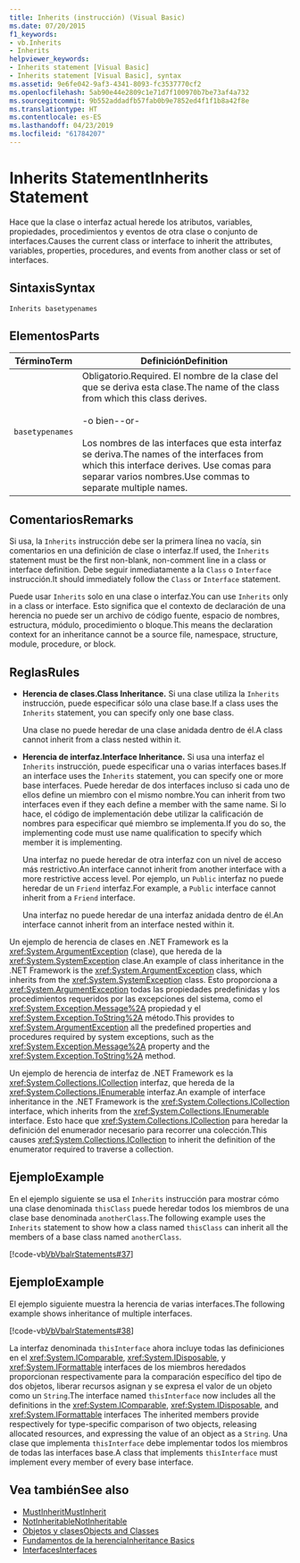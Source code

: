 ```yaml
---
title: Inherits (instrucción) (Visual Basic)
ms.date: 07/20/2015
f1_keywords:
- vb.Inherits
- Inherits
helpviewer_keywords:
- Inherits statement [Visual Basic]
- Inherits statement [Visual Basic], syntax
ms.assetid: 9e6fe042-9af3-4341-8093-fc3537770cf2
ms.openlocfilehash: 5ab90e44e2809c1e71d7f100970b7be73af4a732
ms.sourcegitcommit: 9b552addadfb57fab0b9e7852ed4f1f1b8a42f8e
ms.translationtype: HT
ms.contentlocale: es-ES
ms.lasthandoff: 04/23/2019
ms.locfileid: "61784207"
---
```

# <a name="inherits-statement"></a><span data-ttu-id="bb679-102">Inherits Statement</span><span class="sxs-lookup"><span data-stu-id="bb679-102">Inherits Statement</span></span>
<span data-ttu-id="bb679-103">Hace que la clase o interfaz actual herede los atributos, variables, propiedades, procedimientos y eventos de otra clase o conjunto de interfaces.</span><span class="sxs-lookup"><span data-stu-id="bb679-103">Causes the current class or interface to inherit the attributes, variables, properties, procedures, and events from another class or set of interfaces.</span></span>  
  
## <a name="syntax"></a><span data-ttu-id="bb679-104">Sintaxis</span><span class="sxs-lookup"><span data-stu-id="bb679-104">Syntax</span></span>  
  
```  
Inherits basetypenames  
```  
  
## <a name="parts"></a><span data-ttu-id="bb679-105">Elementos</span><span class="sxs-lookup"><span data-stu-id="bb679-105">Parts</span></span>  
  
|<span data-ttu-id="bb679-106">Término</span><span class="sxs-lookup"><span data-stu-id="bb679-106">Term</span></span>|<span data-ttu-id="bb679-107">Definición</span><span class="sxs-lookup"><span data-stu-id="bb679-107">Definition</span></span>|  
|---|---|  
|`basetypenames`|<span data-ttu-id="bb679-108">Obligatorio.</span><span class="sxs-lookup"><span data-stu-id="bb679-108">Required.</span></span> <span data-ttu-id="bb679-109">El nombre de la clase del que se deriva esta clase.</span><span class="sxs-lookup"><span data-stu-id="bb679-109">The name of the class from which this class derives.</span></span><br /><br /> <span data-ttu-id="bb679-110">-o bien-</span><span class="sxs-lookup"><span data-stu-id="bb679-110">-or-</span></span><br /><br /> <span data-ttu-id="bb679-111">Los nombres de las interfaces que esta interfaz se deriva.</span><span class="sxs-lookup"><span data-stu-id="bb679-111">The names of the interfaces from which this interface derives.</span></span> <span data-ttu-id="bb679-112">Use comas para separar varios nombres.</span><span class="sxs-lookup"><span data-stu-id="bb679-112">Use commas to separate multiple names.</span></span>|  
  
## <a name="remarks"></a><span data-ttu-id="bb679-113">Comentarios</span><span class="sxs-lookup"><span data-stu-id="bb679-113">Remarks</span></span>  
 <span data-ttu-id="bb679-114">Si usa, la `Inherits` instrucción debe ser la primera línea no vacía, sin comentarios en una definición de clase o interfaz.</span><span class="sxs-lookup"><span data-stu-id="bb679-114">If used, the `Inherits` statement must be the first non-blank, non-comment line in a class or interface definition.</span></span> <span data-ttu-id="bb679-115">Debe seguir inmediatamente a la `Class` o `Interface` instrucción.</span><span class="sxs-lookup"><span data-stu-id="bb679-115">It should immediately follow the `Class` or `Interface` statement.</span></span>  
  
 <span data-ttu-id="bb679-116">Puede usar `Inherits` solo en una clase o interfaz.</span><span class="sxs-lookup"><span data-stu-id="bb679-116">You can use `Inherits` only in a class or interface.</span></span> <span data-ttu-id="bb679-117">Esto significa que el contexto de declaración de una herencia no puede ser un archivo de código fuente, espacio de nombres, estructura, módulo, procedimiento o bloque.</span><span class="sxs-lookup"><span data-stu-id="bb679-117">This means the declaration context for an inheritance cannot be a source file, namespace, structure, module, procedure, or block.</span></span>  
  
## <a name="rules"></a><span data-ttu-id="bb679-118">Reglas</span><span class="sxs-lookup"><span data-stu-id="bb679-118">Rules</span></span>  
  
- <span data-ttu-id="bb679-119">**Herencia de clases.**</span><span class="sxs-lookup"><span data-stu-id="bb679-119">**Class Inheritance.**</span></span> <span data-ttu-id="bb679-120">Si una clase utiliza la `Inherits` instrucción, puede especificar sólo una clase base.</span><span class="sxs-lookup"><span data-stu-id="bb679-120">If a class uses the `Inherits` statement, you can specify only one base class.</span></span>  
  
     <span data-ttu-id="bb679-121">Una clase no puede heredar de una clase anidada dentro de él.</span><span class="sxs-lookup"><span data-stu-id="bb679-121">A class cannot inherit from a class nested within it.</span></span>  
  
- <span data-ttu-id="bb679-122">**Herencia de interfaz.**</span><span class="sxs-lookup"><span data-stu-id="bb679-122">**Interface Inheritance.**</span></span> <span data-ttu-id="bb679-123">Si usa una interfaz el `Inherits` instrucción, puede especificar una o varias interfaces bases.</span><span class="sxs-lookup"><span data-stu-id="bb679-123">If an interface uses the `Inherits` statement, you can specify one or more base interfaces.</span></span> <span data-ttu-id="bb679-124">Puede heredar de dos interfaces incluso si cada uno de ellos define un miembro con el mismo nombre.</span><span class="sxs-lookup"><span data-stu-id="bb679-124">You can inherit from two interfaces even if they each define a member with the same name.</span></span> <span data-ttu-id="bb679-125">Si lo hace, el código de implementación debe utilizar la calificación de nombres para especificar qué miembro se implementa.</span><span class="sxs-lookup"><span data-stu-id="bb679-125">If you do so, the implementing code must use name qualification to specify which member it is implementing.</span></span>  
  
     <span data-ttu-id="bb679-126">Una interfaz no puede heredar de otra interfaz con un nivel de acceso más restrictivo.</span><span class="sxs-lookup"><span data-stu-id="bb679-126">An interface cannot inherit from another interface with a more restrictive access level.</span></span> <span data-ttu-id="bb679-127">Por ejemplo, un `Public` interfaz no puede heredar de un `Friend` interfaz.</span><span class="sxs-lookup"><span data-stu-id="bb679-127">For example, a `Public` interface cannot inherit from a `Friend` interface.</span></span>  
  
     <span data-ttu-id="bb679-128">Una interfaz no puede heredar de una interfaz anidada dentro de él.</span><span class="sxs-lookup"><span data-stu-id="bb679-128">An interface cannot inherit from an interface nested within it.</span></span>  
  
 <span data-ttu-id="bb679-129">Un ejemplo de herencia de clases en .NET Framework es la <xref:System.ArgumentException> (clase), que hereda de la <xref:System.SystemException> clase.</span><span class="sxs-lookup"><span data-stu-id="bb679-129">An example of class inheritance in the .NET Framework is the <xref:System.ArgumentException> class, which inherits from the <xref:System.SystemException> class.</span></span> <span data-ttu-id="bb679-130">Esto proporciona a <xref:System.ArgumentException> todas las propiedades predefinidas y los procedimientos requeridos por las excepciones del sistema, como el <xref:System.Exception.Message%2A> propiedad y el <xref:System.Exception.ToString%2A> método.</span><span class="sxs-lookup"><span data-stu-id="bb679-130">This provides to <xref:System.ArgumentException> all the predefined properties and procedures required by system exceptions, such as the <xref:System.Exception.Message%2A> property and the <xref:System.Exception.ToString%2A> method.</span></span>  
  
 <span data-ttu-id="bb679-131">Un ejemplo de herencia de interfaz de .NET Framework es la <xref:System.Collections.ICollection> interfaz, que hereda de la <xref:System.Collections.IEnumerable> interfaz.</span><span class="sxs-lookup"><span data-stu-id="bb679-131">An example of interface inheritance in the .NET Framework is the <xref:System.Collections.ICollection> interface, which inherits from the <xref:System.Collections.IEnumerable> interface.</span></span> <span data-ttu-id="bb679-132">Esto hace que <xref:System.Collections.ICollection> para heredar la definición del enumerador necesario para recorrer una colección.</span><span class="sxs-lookup"><span data-stu-id="bb679-132">This causes <xref:System.Collections.ICollection> to inherit the definition of the enumerator required to traverse a collection.</span></span>  
  
## <a name="example"></a><span data-ttu-id="bb679-133">Ejemplo</span><span class="sxs-lookup"><span data-stu-id="bb679-133">Example</span></span>  
 <span data-ttu-id="bb679-134">En el ejemplo siguiente se usa el `Inherits` instrucción para mostrar cómo una clase denominada `thisClass` puede heredar todos los miembros de una clase base denominada `anotherClass`.</span><span class="sxs-lookup"><span data-stu-id="bb679-134">The following example uses the `Inherits` statement to show how a class named `thisClass` can inherit all the members of a base class named `anotherClass`.</span></span>  
  
 [!code-vb[VbVbalrStatements#37](~/samples/snippets/visualbasic/VS_Snippets_VBCSharp/VbVbalrStatements/VB/Class1.vb#37)]  
  
## <a name="example"></a><span data-ttu-id="bb679-135">Ejemplo</span><span class="sxs-lookup"><span data-stu-id="bb679-135">Example</span></span>  
 <span data-ttu-id="bb679-136">El ejemplo siguiente muestra la herencia de varias interfaces.</span><span class="sxs-lookup"><span data-stu-id="bb679-136">The following example shows inheritance of multiple interfaces.</span></span>  
  
 [!code-vb[VbVbalrStatements#38](~/samples/snippets/visualbasic/VS_Snippets_VBCSharp/VbVbalrStatements/VB/Class1.vb#38)]  
  
 <span data-ttu-id="bb679-137">La interfaz denominada `thisInterface` ahora incluye todas las definiciones en el <xref:System.IComparable>, <xref:System.IDisposable>, y <xref:System.IFormattable> interfaces de los miembros heredados proporcionan respectivamente para la comparación específico del tipo de dos objetos, liberar recursos asignan y se expresa el valor de un objeto como un `String`.</span><span class="sxs-lookup"><span data-stu-id="bb679-137">The interface named `thisInterface` now includes all the definitions in the <xref:System.IComparable>, <xref:System.IDisposable>, and <xref:System.IFormattable> interfaces The inherited members provide respectively for type-specific comparison of two objects, releasing allocated resources, and expressing the value of an object as a `String`.</span></span> <span data-ttu-id="bb679-138">Una clase que implementa `thisInterface` debe implementar todos los miembros de todas las interfaces base.</span><span class="sxs-lookup"><span data-stu-id="bb679-138">A class that implements `thisInterface` must implement every member of every base interface.</span></span>  
  
## <a name="see-also"></a><span data-ttu-id="bb679-139">Vea también</span><span class="sxs-lookup"><span data-stu-id="bb679-139">See also</span></span>

- [<span data-ttu-id="bb679-140">MustInherit</span><span class="sxs-lookup"><span data-stu-id="bb679-140">MustInherit</span></span>](../../../visual-basic/language-reference/modifiers/mustinherit.md)
- [<span data-ttu-id="bb679-141">NotInheritable</span><span class="sxs-lookup"><span data-stu-id="bb679-141">NotInheritable</span></span>](../../../visual-basic/language-reference/modifiers/notinheritable.md)
- [<span data-ttu-id="bb679-142">Objetos y clases</span><span class="sxs-lookup"><span data-stu-id="bb679-142">Objects and Classes</span></span>](../../../visual-basic/programming-guide/language-features/objects-and-classes/index.md)
- [<span data-ttu-id="bb679-143">Fundamentos de la herencia</span><span class="sxs-lookup"><span data-stu-id="bb679-143">Inheritance Basics</span></span>](../../../visual-basic/programming-guide/language-features/objects-and-classes/inheritance-basics.md)
- [<span data-ttu-id="bb679-144">Interfaces</span><span class="sxs-lookup"><span data-stu-id="bb679-144">Interfaces</span></span>](../../../visual-basic/programming-guide/language-features/interfaces/index.md)
